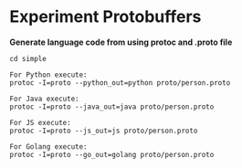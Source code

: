 # Experiment Protobuffers

**Generate language code from using protoc and .proto file**

```
cd simple

For Python execute:
protoc -I=proto --python_out=python proto/person.proto

For Java execute:
protoc -I=proto --java_out=java proto/person.proto

For JS execute:
protoc -I=proto --js_out=js proto/person.proto

For Golang execute:
protoc -I=proto --go_out=golang proto/person.proto
```

